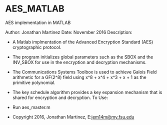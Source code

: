 # AES_MATLAB
AES implementation in MATLAB

Author: Jonathan Martinez
Date: November 2016
Description:
-    A Matlab implmentation of the Advanced Encryption Standard (AES)
    cryptographic protocol.
-    The program initializes global parameters such as the SBOX and
    the INV_SBOX for use in the encryption and decryption mechanisms.
-    The Communications Systems Toolbox is used to achieve Galois Field
    arithmetic for a GF(2^8) field using x^8 + x^4 + x^3 + x + 1 as the
    primitive polynomial.
-    The key schedule algorithm provides a key expansion mechanism that
    is shared for encryption and decryption.
To Use:
-    Run aes_master.m

-   Copyright 2016, Jonathan Martinez, E:jem14m@my.fsu.edu
